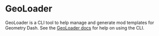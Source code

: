 # GeoLoader

GeoLoader is a CLI tool to help manage and generate mod templates for Geometry Dash. See the [GeoLoader docs](https://entity12208.github.io/GeoLoader/) for help on using the CLI.
